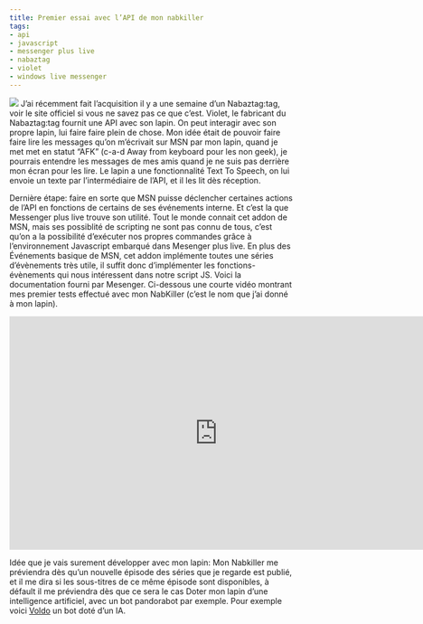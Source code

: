 ```yaml
---
title: Premier essai avec l’API de mon nabkiller
tags:
- api
- javascript
- messenger plus live
- nabaztag
- violet
- windows live messenger
---
```

<img class="thumbnail pull-left" src="/img/personal/posts/nabkiller.jpg" />
J’ai récemment fait l’acquisition il y a une semaine d’un Nabaztag:tag, voir le site officiel si vous ne savez pas ce que c’est.
Violet, le fabricant du Nabaztag:tag fournit une API avec son lapin. On peut interagir avec son propre lapin, lui faire faire plein de chose.
Mon idée était de pouvoir faire faire lire les messages qu’on m’écrivait sur MSN par mon lapin, quand je met met en statut “AFK” (c-a-d Away from keyboard pour les non geek), je pourrais entendre les messages de mes amis quand je ne suis pas derrière mon écran pour les lire.
Le lapin a une fonctionnalité Text To Speech, on lui envoie un texte par l’intermédiaire de l’API, et il les lit dès réception.

Dernière étape: faire en sorte que MSN puisse déclencher certaines actions de l’API en fonctions de certains de ses événements interne. Et c’est la que Messenger plus live trouve son utilité. Tout le monde connait cet addon de MSN, mais ses possiblité de scripting ne sont pas connu de tous, c’est qu’on a la possibilité d’exécuter nos propres commandes grâce à l’environnement Javascript embarqué dans Mesenger plus live. En plus des Événements basique de MSN, cet addon implémente toutes une séries d’évènements très utile, il suffit donc d’implémenter les fonctions-évènements qui nous intéressent dans notre script JS.
Voici la documentation fourni par Mesenger.
Ci-dessous une courte vidéo montrant mes premier tests effectué avec mon NabKiller (c’est le nom que j’ai donné à mon lapin).

<div class="video-wrapper">
    <iframe width="735" height="413" src="http://www.youtube.com/embed/4BKnJzcEGio" frameborder="0" allowfullscreen></iframe>
</div>

Idée que je vais surement développer avec mon lapin:
Mon Nabkiller me préviendra dès qu’un nouvelle épisode des séries que je regarde est publié, et il me dira si les sous-titres de ce même épisode sont disponibles, à défault il me préviendra dès que ce sera le cas
Doter mon lapin d’une intelligence artificiel, avec un bot pandorabot par exemple. Pour exemple voici [Voldo](http://sycophante.vhost.pandorabots.com/pandora/talk-oddcast?botid=a77514392e359d3d) un bot doté d’un IA.